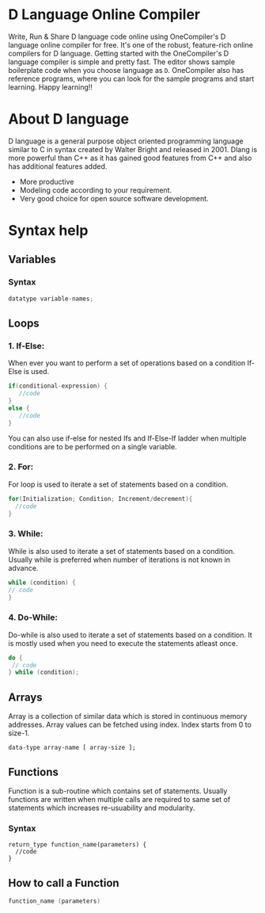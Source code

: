 # D Language Online Compiler

Write, Run & Share D language code online using OneCompiler's D language online compiler for free. It's one of the robust, feature-rich online compilers for D language. Getting started with the OneCompiler's D language compiler is simple and pretty fast. The editor shows sample boilerplate code  when you choose language as `D`. OneCompiler also has reference programs, where you can look for the sample programs and start learning. Happy learning!!

# About D language

D language is a general purpose object oriented programming language similar to C in syntax created by Walter Bright and released in 2001. Dlang is more powerful than C++ as it has gained good features from C++ and also has additional features added. 

* More productive
* Modeling code according to your requirement.
* Very good choice for open source software development.
 
# Syntax help

## Variables

### Syntax
```d
datatype variable-names;
```
## Loops
### 1. If-Else:

When ever you want to perform a set of operations based on a condition If-Else is used.

```c
if(conditional-expression) {
   //code
}
else {
   //code
}
```
You can also use if-else for nested Ifs and If-Else-If ladder when multiple conditions are to be performed on a single variable.

### 2. For:

For loop is used to iterate a set of statements based on a condition.

```c
for(Initialization; Condition; Increment/decrement){  
  //code  
} 
```

### 3. While:

While is also used to iterate a set of statements based on a condition. Usually while is preferred when number of iterations is not known in advance.

```c
while (condition) {  
// code 
}  
```

### 4. Do-While:
Do-while is also used to iterate a set of statements based on a condition. It is mostly used when you need to execute the statements atleast once.

```c
do {  
 // code 
} while (condition); 
```

## Arrays
Array is a collection of similar data which is stored in continuous memory addresses. Array values can be fetched using index.  Index starts from 0 to size-1.

```
data-type array-name [ array-size ];
```

## Functions
Function is a sub-routine which contains set of statements. Usually functions are written when multiple calls are required to same set of statements which increases re-usuability and modularity.

### Syntax
```
return_type function_name(parameters) {  
  //code
}
```

## How to call a Function

```c
function_name (parameters)
```